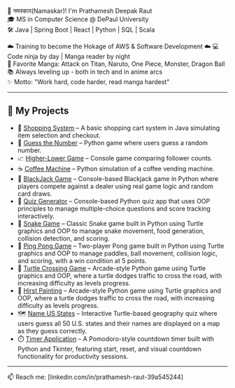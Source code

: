 👋 नमस्कार(Namaskar)! I'm Prathamesh Deepak Raut  
🎓 MS in Computer Science @ DePaul University  
🛠️ Java | Spring Boot | React | Python | SQL | Scala
 
☁️ Training to become the Hokage of AWS & Software Development ☁️
💻 Code ninja by day | Manga reader by night  
🎴 Favorite Manga: Attack on Titan, Naruto, One Piece, Monster, Dragon Ball  
📚 Always leveling up - both in tech and in anime arcs  
✨ Motto: "Work hard, code harder, read manga hardest"

---

## 🚀 My Projects

- 🛒 [Shopping System](https://github.com/rautpdr/Shopping-System) – A basic shopping cart system in Java simulating item selection and checkout.
- 🔢 [Guess the Number](https://github.com/rautpdr/Guess-the-number) – Python game where users guess a random number.
- 📈 [Higher-Lower Game](https://github.com/rautpdr/Higher-Lower-game) – Console game comparing follower counts.
- ☕ [Coffee Machine](https://github.com/rautpdr/Coffee_machine) – Python simulation of a coffee vending machine.
- 🎰 [BlackJack Game](https://github.com/rautpdr/BlackJack-Game) – Console-based Blackjack game in Python where players compete against a dealer using real game logic and random card draws.
- 🧠 [Quiz Generator](https://github.com/rautpdr/Quiz_Generator) – Console-based Python quiz app that uses OOP principles to manage multiple-choice questions and score tracking interactively.
- 🐍 [Snake Game](https://github.com/rautpdr/Snake_Game) – Classic Snake game built in Python using Turtle graphics and OOP to manage snake movement, food generation, collision detection, and scoring.
- 🏓 [Ping Pong Game](https://github.com/rautpdr/Ping-Pong-Game) – Two-player Pong game built in Python using Turtle graphics and OOP to manage paddles, ball movement, collision logic, and scoring, with a win condition at 5 points.
- 🐢 [Turtle Crossing Game](https://github.com/rautpdr/Turtle_crossing_game) –  Arcade-style Python game using Turtle graphics and OOP, where a turtle dodges traffic to cross the road, with increasing difficulty as levels progress.
- 🎨 [Hirst Painting](https://github.com/rautpdr/Hirst_Painting) –  Arcade-style Python game using Turtle graphics and OOP, where a turtle dodges traffic to cross the road, with increasing difficulty as levels progress.
- 🗺️ [Name US States](https://github.com/rautpdr/Name-US-States) –  Interactive Turtle-based geography quiz where users guess all 50 U.S. states and their names are displayed on a map as they guess correctly.
- ⏱️ [Timer Application](https://github.com/rautpdr/Timer_app) –  A Pomodoro-style countdown timer built with Python and Tkinter, featuring start, reset, and visual countdown functionality for productivity sessions.


---

📫 Reach me: [linkedin.com/in/prathamesh-raut-39a545244]
